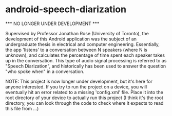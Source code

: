 # android-speech-diarization
*** NO LONGER UNDER DEVELOPMENT ***

Supervised by Professor Jonathan Rose (University of Toronto), the development
of this Android application was the subject of an undergraduate thesis in 
electrical and computer engineering. Essentially, the app 'listens' to a 
conversation between N speakers (where N is unknown), and calculates the 
percentage of time spent each speaker takes up in the conversation. This type 
of audio signal processing is referred to as "Speech Diarization", and 
historically has been used to answer the question "who spoke when" in a 
conversation.

NOTE: This project is now longer under development, but it's here for anyone 
interested. If you try to run the project on a device, you will eventually hit
an error related to a missing 'config.xml' file. Place it into the root 
directory of your device to actually run this project (I think it's the root 
directory, you can look through the code to check where it expects to read this
 file from ...)

